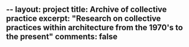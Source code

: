 --
layout: project
title: Archive of collective practice
excerpt: "Research on collective practices within architecture from the 1970's to the present"
comments: false
--
